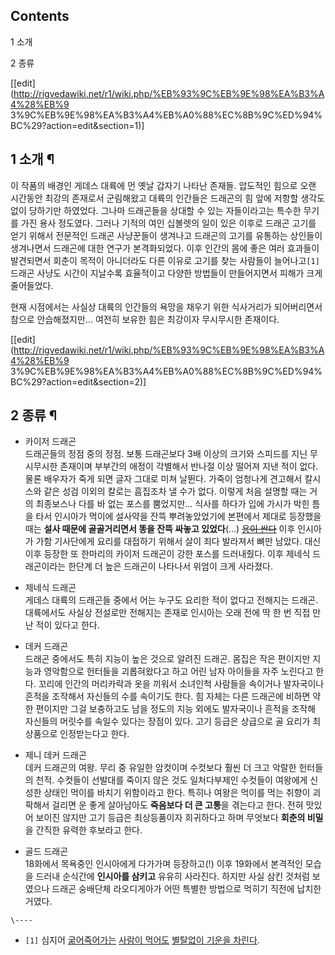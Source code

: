 ## Contents

    

1 소개

2 종류

[[edit](http://rigvedawiki.net/r1/wiki.php/%EB%93%9C%EB%9E%98%EA%B3%A4%28%EB%9
3%9C%EB%9E%98%EA%B3%A4%EB%A0%88%EC%8B%9C%ED%94%BC%29?action=edit&section=1)]

## 1 소개 ¶

이 작품의 배경인 게데스 대륙에 먼 옛날 갑자기 나타난 존재들. 압도적인 힘으로 오랜 시간동안 최강의 존재로서 군림해왔고 대륙의 인간들은
드래곤의 힘 앞에 저항할 생각도 없이 당하기만 하였었다. 그나마 드래곤들을 상대할 수 있는 자들이라고는 특수한 무기를 가진 용사 정도였다.
그러나 기적의 여인 십볼렛의 일이 있은 이후로 드래곤 고기를 얻기 위해서 전문적인 드래곤 사냥꾼들이 생겨나고 드래곤의 고기를 유통하는
상인들이 생겨나면서 드래곤에 대한 연구가 본격화되었다. 이후 인간의 몸에 좋은 여러 효과들이 발견되면서 회춘이 목적이 아니더라도 다른 이유로
고기를 찾는 사람들이 늘어나고`[1]` 드래곤 사냥도 시간이 지날수록 효율적이고 다양한 방법들이 만들어지면서 피해가 크게 줄어들었다.

  

현재 시점에서는 사실상 대륙의 인간들의 욕망을 채우기 위한 식사거리가 되어버리면서 참으로 안습해졌지만... 여전히 보유한 힘은 최강이자
무시무시한 존재이다.

[[edit](http://rigvedawiki.net/r1/wiki.php/%EB%93%9C%EB%9E%98%EA%B3%A4%28%EB%9
3%9C%EB%9E%98%EA%B3%A4%EB%A0%88%EC%8B%9C%ED%94%BC%29?action=edit&section=2)]

## 2 종류 ¶

  

  * 카이저 드래곤  
드래곤들의 정점 중의 정점. 보통 드래곤보다 3배 이상의 크기와 스피드를 지닌 무시무시한 존재이며 부부간의 애정이 각별해서 반나절 이상
떨어져 지낸 적이 없다. 물론 배우자가 죽게 되면 글자 그대로 미쳐 날뛴다. 가죽이 엄청나게 견고해서 칼시스와 같은 성검 이외의 칼로는
흠집조차 낼 수가 없다. 이렇게 처음 설명할 때는 거의 최종보스나 다를 바 없는 포스를 뿜었지만... 식사를 하다가 입에 가시가 박힌 틈을
타서 인시아가 먹이에 설사약을 잔뜩 뿌려놓았었기에 본편에서 제대로 등장했을 때는 **설사 때문에 골골거리면서 똥을 잔뜩 싸놓고
있었다**(...) <del>[용이 싼다](%EC%9A%A9%EC%9D%B4%EC%82%B0%EB%8B%A4.md)</del> 이후
인시아가 가함 기사단에게 요리를 대접하기 위해서 살이 죄다 발라져서 뼈만 남았다. 대신 이후 등장한 또 한마리의 카이저 드래곤이 강한 포스를
드러내줬다. 이후 제네식 드래곤이라는 한단계 더 높은 드래곤이 나타나서 위엄이 크게 사라졌다.  

  * 제네식 드래곤  
게데스 대륙의 드래곤들 중에서 어는 누구도 요리한 적이 없다고 전해지는 드래곤. 대륙에서도 사실상 전설로만 전해지는 존재로 인시아는 오래
전에 딱 한 번 직접 만난 적이 있다고 한다.  

  * 데커 드래곤  
드래곤 중에서도 특히 지능이 높은 것으로 알려진 드래곤. 몸집은 작은 편이지만 지능과 영악함으로 헌터들을 괴롭혀왔다고 하고 어린 남자
아이들을 자주 노린다고 한다. 꼬리에 인간의 머리카락과 옷을 끼워서 소녀인척 사람들을 속이거나 발자국이나 흔적을 조작해서 자신들의 수를
속이기도 한다. 힘 자체는 다른 드래곤에 비하면 약한 편이지만 그걸 보충하고도 남을 정도의 지능 외에도 발자국이나 흔적을 조작해 자신들의
머릿수를 속일수 있다는 장점이 있다. 고기 등급은 상급으로 골 요리가 최상품으로 인정받는다고 한다.  

  * 제니 데커 드래곤  
데커 드래곤의 여왕. 무리 중 유일한 암컷이며 수컷보다 훨씬 더 크고 악랄한 헌터들의 천적. 수컷들이 선발대를 죽이지 않은 것도 일처다부제인
수컷들이 여왕에게 신성한 상태인 먹이를 바치기 위함이라고 한다. 특히나 여왕은 먹이를 먹는 취향이 괴팍해서 걸리면 운 좋게 살아남아도
**죽음보다 더 큰 고통**을 겪는다고 한다. 전혀 맛있어 보이진 않지만 고기 등급은 최상등품이자 희귀하다고 하며 무엇보다 **회춘의
비밀**을 간직한 유력한 후보라고 한다.  

  * 골드 드래곤  
18화에서 목욕중인 인시아에게 다가가며 등장하고(!) 이후 19화에서 본격적인 모습을 드러내 순식간에 **인시아를 삼키고** 유유히
사라진다. 하지만 사실 삼킨 것처럼 보였으나 드래곤 숭배단체 라오디게아가 어떤 특별한 방법으로 먹히기 직전에 납치한 거였다.  

`\----`

  * `[1]` 심지어 [굶어죽어가는](%EC%95%84%EC%82%AC#s-1.md) [사람이 먹어도](http://comic.naver.com/webtoon/detail.nhn?titleId=602925&no=2) [별탈없이 기운을 차린다](http://comic.naver.com/webtoon/detail.nhn?titleId=602925&no=4).

